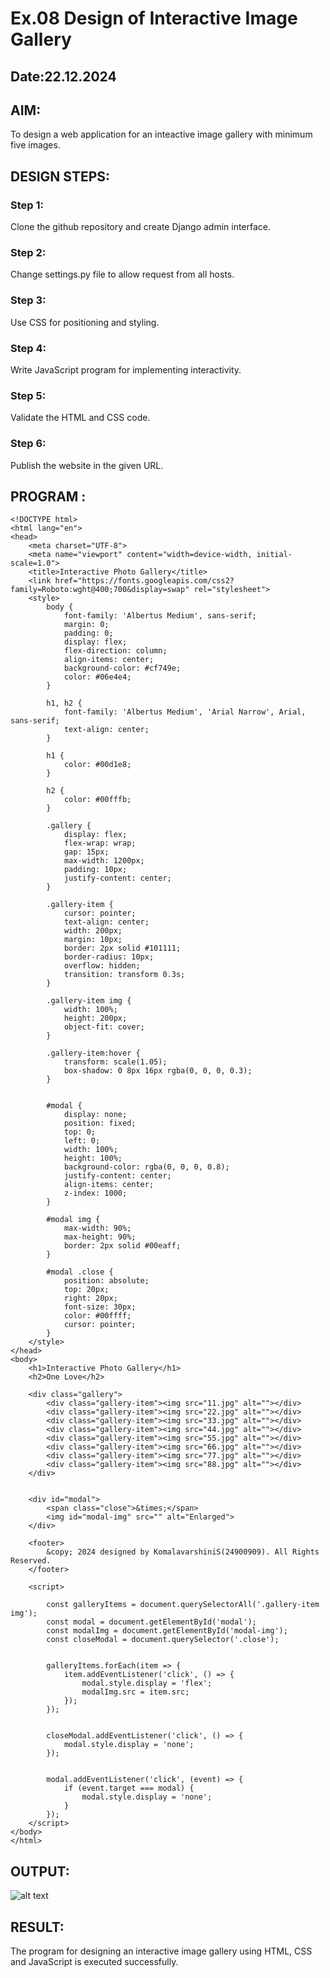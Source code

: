 # Ex.08 Design of Interactive Image Gallery
## Date:22.12.2024

## AIM:
To design a web application for an inteactive image gallery with minimum five images.

## DESIGN STEPS:

### Step 1:
Clone the github repository and create Django admin interface.

### Step 2:
Change settings.py file to allow request from all hosts.

### Step 3:
Use CSS for positioning and styling.

### Step 4:
Write JavaScript program for implementing interactivity.

### Step 5:
Validate the HTML and CSS code.

### Step 6:
Publish the website in the given URL.

## PROGRAM :
```
<!DOCTYPE html>
<html lang="en">
<head>
    <meta charset="UTF-8">
    <meta name="viewport" content="width=device-width, initial-scale=1.0">
    <title>Interactive Photo Gallery</title>
    <link href="https://fonts.googleapis.com/css2?family=Roboto:wght@400;700&display=swap" rel="stylesheet">
    <style>
        body {
            font-family: 'Albertus Medium', sans-serif;
            margin: 0;
            padding: 0;
            display: flex;
            flex-direction: column;
            align-items: center;
            background-color: #cf749e;
            color: #06e4e4;
        }

        h1, h2 {
            font-family: 'Albertus Medium', 'Arial Narrow', Arial, sans-serif;
            text-align: center;
        }

        h1 {
            color: #00d1e8;
        }

        h2 {
            color: #00fffb;
        }

        .gallery {
            display: flex;
            flex-wrap: wrap;
            gap: 15px;
            max-width: 1200px;
            padding: 10px;
            justify-content: center;
        }

        .gallery-item {
            cursor: pointer;
            text-align: center;
            width: 200px;
            margin: 10px;
            border: 2px solid #101111;
            border-radius: 10px;
            overflow: hidden;
            transition: transform 0.3s;
        }

        .gallery-item img {
            width: 100%;
            height: 200px;
            object-fit: cover;
        }

        .gallery-item:hover {
            transform: scale(1.05);
            box-shadow: 0 8px 16px rgba(0, 0, 0, 0.3);
        }

        
        #modal {
            display: none;
            position: fixed;
            top: 0;
            left: 0;
            width: 100%;
            height: 100%;
            background-color: rgba(0, 0, 0, 0.8);
            justify-content: center;
            align-items: center;
            z-index: 1000;
        }

        #modal img {
            max-width: 90%;
            max-height: 90%;
            border: 2px solid #00eaff;
        }

        #modal .close {
            position: absolute;
            top: 20px;
            right: 20px;
            font-size: 30px;
            color: #00ffff;
            cursor: pointer;
        }
    </style>
</head>
<body>
    <h1>Interactive Photo Gallery</h1>
    <h2>One Love</h2>

    <div class="gallery">
        <div class="gallery-item"><img src="11.jpg" alt=""></div>
        <div class="gallery-item"><img src="22.jpg" alt=""></div>
        <div class="gallery-item"><img src="33.jpg" alt=""></div>
        <div class="gallery-item"><img src="44.jpg" alt=""></div>
        <div class="gallery-item"><img src="55.jpg" alt=""></div>
        <div class="gallery-item"><img src="66.jpg" alt=""></div>
        <div class="gallery-item"><img src="77.jpg" alt=""></div>
        <div class="gallery-item"><img src="88.jpg" alt=""></div>
    </div>

    
    <div id="modal">
        <span class="close">&times;</span>
        <img id="modal-img" src="" alt="Enlarged">
    </div>

    <footer>
        &copy; 2024 designed by KomalavarshiniS(24900909). All Rights Reserved.
    </footer>

    <script>
        
        const galleryItems = document.querySelectorAll('.gallery-item img');
        const modal = document.getElementById('modal');
        const modalImg = document.getElementById('modal-img');
        const closeModal = document.querySelector('.close');

        
        galleryItems.forEach(item => {
            item.addEventListener('click', () => {
                modal.style.display = 'flex';
                modalImg.src = item.src; 
            });
        });

        
        closeModal.addEventListener('click', () => {
            modal.style.display = 'none';
        });

        
        modal.addEventListener('click', (event) => {
            if (event.target === modal) {
                modal.style.display = 'none';
            }
        });
    </script>
</body>
</html>
```
## OUTPUT:
![alt text](<Screenshot (122).png>)

## RESULT:
The program for designing an interactive image gallery using HTML, CSS and JavaScript is executed successfully.
